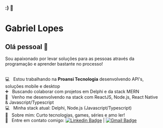 ### :) 👋

# Gabriel Lopes

## Olá pessoal 👋
Sou apaixonado por levar soluções para as pessoas através da programação e aprender bastante no processo!

 <br/> :computer: &nbsp; Estou trabalhando na **Proansi Tecnologia** desenvolvendo API's, soluções mobile e desktop
 <br/> :heavy_plus_sign: &nbsp; Buscando colaborar com projetos em Delphi e da stack MERN
 <br/> :thought_balloon: &nbsp; Venho me desenvolvendo na stack com ReactJS, Node.js, React Native & Javascript/Typescript
 <br/> :computer: &nbsp; Minha stack atual: Delphi, Node.js (Javascript/Typescript)
 <br/> 💬  &nbsp; Sobre mim: Curto tecnologias, games, séries e amo ler!
 <br/> :email: &nbsp; Entre em contato comigo: [![Linkedin Badge](https://img.shields.io/badge/-LinkedIn-blue?style=flat-square&logo=Linkedin&logoColor=white&link=https://www.linkedin.com/in/tgmarinho/)](https://www.linkedin.com/in/gabriel-souza-lopes-020567176/) 
| 
[![Gmail Badge](https://img.shields.io/badge/-gabslopes34@gmail.com-c14438?style=flat-square&logo=Gmail&logoColor=white&link=mailto:gabslopes34@gmail.com)](mailto:gabslopes34@gmail.com)
